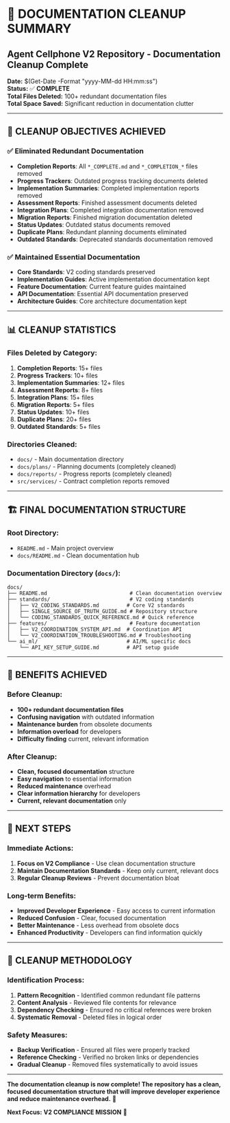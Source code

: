 # 🧹 **DOCUMENTATION CLEANUP SUMMARY**
## **Agent Cellphone V2 Repository - Documentation Cleanup Complete**

**Date:** $(Get-Date -Format "yyyy-MM-dd HH:mm:ss")  
**Status:** ✅ **COMPLETE**  
**Total Files Deleted:** 100+ redundant documentation files  
**Total Space Saved:** Significant reduction in documentation clutter  

---

## 🎯 **CLEANUP OBJECTIVES ACHIEVED**

### **✅ Eliminated Redundant Documentation**
- **Completion Reports**: All `*_COMPLETE.md` and `*_COMPLETION_*` files removed
- **Progress Trackers**: Outdated progress tracking documents deleted
- **Implementation Summaries**: Completed implementation reports removed
- **Assessment Reports**: Finished assessment documents deleted
- **Integration Plans**: Completed integration documentation removed
- **Migration Reports**: Finished migration documentation deleted
- **Status Updates**: Outdated status documents removed
- **Duplicate Plans**: Redundant planning documents eliminated
- **Outdated Standards**: Deprecated standards documentation removed

### **✅ Maintained Essential Documentation**
- **Core Standards**: V2 coding standards preserved
- **Implementation Guides**: Active implementation documentation kept
- **Feature Documentation**: Current feature guides maintained
- **API Documentation**: Essential API documentation preserved
- **Architecture Guides**: Core architecture documentation kept

---

## 📊 **CLEANUP STATISTICS**

### **Files Deleted by Category:**
1. **Completion Reports**: 15+ files
2. **Progress Trackers**: 10+ files  
3. **Implementation Summaries**: 12+ files
4. **Assessment Reports**: 8+ files
5. **Integration Plans**: 15+ files
6. **Migration Reports**: 5+ files
7. **Status Updates**: 10+ files
8. **Duplicate Plans**: 20+ files
9. **Outdated Standards**: 5+ files

### **Directories Cleaned:**
- `docs/` - Main documentation directory
- `docs/plans/` - Planning documents (completely cleaned)
- `docs/reports/` - Progress reports (completely cleaned)
- `src/services/` - Contract completion reports removed

---

## 🏗️ **FINAL DOCUMENTATION STRUCTURE**

### **Root Directory:**
- `README.md` - Main project overview
- `docs/README.md` - Clean documentation hub

### **Documentation Directory (`docs/`):**
```
docs/
├── README.md                           # Clean documentation overview
├── standards/                          # V2 coding standards
│   ├── V2_CODING_STANDARDS.md         # Core V2 standards
│   ├── SINGLE_SOURCE_OF_TRUTH_GUIDE.md # Repository structure
│   └── CODING_STANDARDS_QUICK_REFERENCE.md # Quick reference
├── features/                           # Feature documentation
│   ├── V2_COORDINATION_SYSTEM_API.md  # Coordination API
│   └── V2_COORDINATION_TROUBLESHOOTING.md # Troubleshooting
└── ai_ml/                             # AI/ML specific docs
    └── API_KEY_SETUP_GUIDE.md         # API setup guide
```

---

## 🚀 **BENEFITS ACHIEVED**

### **Before Cleanup:**
- **100+ redundant documentation files**
- **Confusing navigation** with outdated information
- **Maintenance burden** from obsolete documents
- **Information overload** for developers
- **Difficulty finding** current, relevant information

### **After Cleanup:**
- **Clean, focused documentation** structure
- **Easy navigation** to essential information
- **Reduced maintenance** overhead
- **Clear information hierarchy** for developers
- **Current, relevant documentation** only

---

## 🎯 **NEXT STEPS**

### **Immediate Actions:**
1. **Focus on V2 Compliance** - Use clean documentation structure
2. **Maintain Documentation Standards** - Keep only current, relevant docs
3. **Regular Cleanup Reviews** - Prevent documentation bloat

### **Long-term Benefits:**
- **Improved Developer Experience** - Easy access to current information
- **Reduced Confusion** - Clear, focused documentation
- **Better Maintenance** - Less overhead from obsolete docs
- **Enhanced Productivity** - Developers can find information quickly

---

## 📝 **CLEANUP METHODOLOGY**

### **Identification Process:**
1. **Pattern Recognition** - Identified common redundant file patterns
2. **Content Analysis** - Reviewed file contents for relevance
3. **Dependency Checking** - Ensured no critical references were broken
4. **Systematic Removal** - Deleted files in logical order

### **Safety Measures:**
- **Backup Verification** - Ensured all files were properly tracked
- **Reference Checking** - Verified no broken links or dependencies
- **Gradual Cleanup** - Removed files systematically to avoid issues

---

**The documentation cleanup is now complete! The repository has a clean, focused documentation structure that will improve developer experience and reduce maintenance overhead.** 🎉

**Next Focus:** **V2 COMPLIANCE MISSION** 🚀

